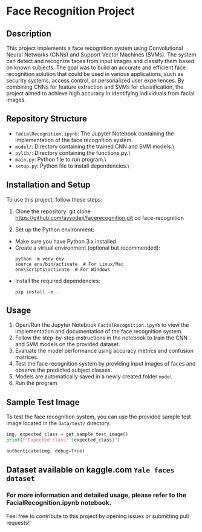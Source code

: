# Face Recognition Project

## Description

This project implements a face recognition system using Convolutional Neural Networks (CNNs) and Support Vector Machines (SVMs). The system can detect and recognize faces from input images and classify them based on known subjects.
The goal was to build an accurate and efficient face recognition solution that could be used in various applications, such as security systems, access control, or personalized user experiences. By combining CNNs for feature extraction and SVMs for classification, the project aimed to achieve high accuracy in identifying individuals from facial images.

## Repository Structure

- `FacialRecognition.ipynb`: The Jupyter Notebook containing the implementation of the face recognition system.
- `model/`: Directory containing the trained CNN and SVM models.\
- `pylib/`: Directory containing the functions.py.\
- `main.py`: Python file to run program.\
- `setup.py`: Python file to install dependencies.\
  
  

## Installation and Setup

To use this project, follow these steps:

1. Clone the repository:
git clone https://github.com/ayyodeji/facerecognition.git
cd face-recognition


2. Set up the Python environment:
- Make sure you have Python 3.x installed.
- Create a virtual environment (optional but recommended):
  ```
  python -m venv env
  source env/bin/activate  # For Linux/Mac
  env\Scripts\activate  # For Windows
  ```
- Install the required dependencies:
  ```
  pip install -e .
  ```

## Usage

1. Open/Run the Jupyter Notebook `FacialRecognition.ipynb` to view the implementation and documentation of the face recognition system.
2. Follow the step-by-step instructions in the notebook to train the CNN and SVM models on the provided dataset.
3. Evaluate the model performance using accuracy metrics and confusion matrices.
4. Test the face recognition system by providing input images of faces and observe the predicted subject classes.
5. Models are automatically saved in a newly created folder `model`
6. Run the program

## Sample Test Image

To test the face recognition system, you can use the provided sample test image located in the `data/test/` directory.

```python
img, expected_class = get_sample_test_image()
print(f"Expected class: {expected_class}")

authenticate(img, debug=True)
```
## Dataset available on kaggle.com `Yale faces dataset`
### For more information and detailed usage, please refer to the FacialRecognition.ipynb notebook.

Feel free to contribute to this project by opening issues or submitting pull requests!

